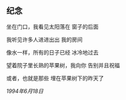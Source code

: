 ## 纪念

坐在门口，我看见太阳落在
窗子的后面

我听见许多人进进出出
我的房间

像水一样，所有的日子已经
冰冷地过去

望着院子里长熟的苹果树，我向你
告别并且祝福

或者，也就是那些
埋在苹果树下的昨天了

*1994年6月18日*